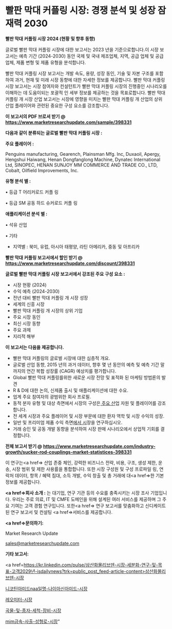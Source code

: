 # 빨판 막대 커플링 시장: 경쟁 분석 및 성장 잠재력 2030

<strong>빨판 막대 커플링 시장 2024 (현황 및 향후 동향)</strong>

글로벌 빨판 막대 커플링 시장에 대한 보고서는 2023 년을 기준으로합니다.이 시장 보고서는 예측 기간 (2024-2030) 동안 국제 및 국내 제조업체, 지역, 공급 업체 및 공급 업체, 제품 변형 및 제품 유형을 분석합니다.

빨판 막대 커플링 시장 보고서는 개발 속도, 용량, 성장 동인, 기술 및 자본 구조를 포함하여 과거, 현재 및 미래 시장 동향에 대한 자세한 정보를 제공합니다. 빨판 막대 커플링 시장 보고서는 시장 참여자와 컨설턴트가 빨판 막대 커플링 시장의 진행중인 시나리오를 이해하는 데 도움이되는 포괄적 인 세부 정보를 제공하는 것을 목표로합니다. 빨판 막대 커플링 개 시장 산업 보고서는 시장에 영향을 미치는 빨판 막대 커플링 개 산업의 상위 산업 플레이어와 관련된 중요한 구성 요소를 강조합니다.



<strong>이 보고서의 PDF 브로셔 받기 @ <a href=https://www.marketresearchupdate.com/sample/398331>https://www.marketresearchupdate.com/sample/398331</a></strong>



<strong>다음과 같이 분류되는 글로벌 빨판 막대 커플링 시장 :</strong>



<strong>주요 플레이어 :</strong>

Penguins manufacturing, Gearench, Plainsman Mfg. Inc, Duxaoil, Apergy, Hengshui Haiwang, Henan Dongfanglong Machine, Dynatec International Ltd, SINOPEC, HENAN SUNJOY MM COMMERCE AND TRADE CO., LTD, Cobalt, Oilfield Improvements, Inc.



<strong>유형 분석 별 :</strong>

• 등급 T 어리커로드 커플 링

• 등급 SM 공동 하드 슈커로드 커플 링



<strong>애플리케이션 분석 별 :</strong>

• 석유 산업

• 기타

<ul>
  <li>지역별 : 북미, 유럽, 아시아 태평양, 라틴 아메리카, 중동 및 아프리카</li>
</ul>


<strong>빨판 막대 커플링 보고서에서 할인 받기 @ <a href=https://www.marketresearchupdate.com/discount/398331>https://www.marketresearchupdate.com/discount/398331</a></strong>



<strong>글로벌 빨판 막대 커플링 시장 보고서에서 강조된 주요 구성 요소 :</strong>
<ul>
  <li>시장 현황 (2024)</li>
  <li>수익 예측 (2024-2030)</li>
  <li>전년 대비 빨판 막대 커플링 개 시장 성장</li>
  <li>세계의 신흥 시장</li>
  <li>빨판 막대 커플링 개 시장의 상위 기업</li>
  <li>주요 시장 동인</li>
  <li>최신 시장 동향</li>
  <li>주요 과제</li>
  <li>지리적 해부</li>
</ul>


<strong>이 보고서는 다음을 제공합니다.</strong>
<ul>
  <li>빨판 막대 커플링의 글로벌 시장에 대한 심층적 개요.</li>
  <li>글로벌 산업 동향, 2015 년의 과거 데이터, 향후 몇 년 동안의 예측 및 예측 기간 말까지의 연간 복합 성장률 (CAGR) 예상치를 평가합니다.</li>
  <li>Global 빨판 막대 커플링를위한 새로운 시장 전망 및 표적화 된 마케팅 방법론의 발견</li>
  <li>R &amp; D에 대한 논의, 신제품 출시 및 애플리케이션에 대한 수요.</li>
  <li>업계 주요 참여자의 광범위한 회사 프로필.</li>
  <li>동적 분자 유형 및 대상 측면에서 시장의 구성은<a href=> 주요 산</a>업 자원 및 플레이어를 강조합니다.</li>
  <li>전 세계 시장과 주요 플레이어 및 시장 부문에 대한 환자 역학 및 시장 수익의 성장.</li>
  <li>일반 및 프리미엄 제품 수익 측면<a href=>에서 시</a>장을 연구하십시오.</li>
  <li>거래 승인 및 공동 개발 동향을 분석하여 시장 판매 시나리오에서 상업적 기회를 결정합니다.</li>
</ul>



<strong>전체 보고서 받기 @ <a href=https://www.marketresearchupdate.com/industry-growth/sucker-rod-couplings-market-statistices-398331>https://www.marketresearchupdate.com/industry-growth/sucker-rod-couplings-market-statistices-398331</a></strong>

이 연구는<a href=> 산업 존중</a> 체인, 강력한 비즈니스 전략, 비용, 구조, 생성 제한, 운송, 시장 범위 및 제한 사용률을 통합합니다. 또한 시장 구성원 및 구성 프로파일 링, 연락처 데이터, 항목 / 혜택 침대, 소득 개발, 수익 창출 및 총 거래에 대<a href=>한 기본 </a>정보를 제공합니다.



<strong><a href=>회사 소</a>개 :</strong>
는 대기업, 연구 기관 등의 수요를 충족시키는 시장 조사 기업입니다. 우리는 주로 의료, IT 및 CMFE 도메인을 위해 설계된 여러 서비스를 제공하며 그 주요 기여는 고객 경험 연구입니다. 또한<a href=> 연구 보</a>고서를 맞춤화하고 신디케이트 된 연구 보고서 및 컨설팅 <a href=>서비스</a>를 제공합니다.



<strong><a href=>문의하기:</a></strong>

Market Research Update

sales@marketresearchupdate.com



<strong>기타 보고서:</strong>

<a href=https://kr.linkedin.com/pulse/삼산화몰리브덴-시장-세분화-연구-및-목표-고객2029년-isdailynews?trk=public_post_feed-article-content>삼산화몰리브덴-시장</a>

<a href=https://www.linkedin.com/pulse/니코틴아미드naa일명-나이아신아미드-시장-동향-및-성장-전망/>니코틴아미드naa일명-나이아신아미드-시장</a>

<a href=https://www.linkedin.com/pulse/레오미터-시장-동향-및-성장-전망-analytics-avenue-adventures-24-ana-glfdf/>레오미터-시장</a>

<a href=https://www.linkedin.com/pulse/곡물-및-종자-세척-장비-시장-진입-전략-위험-평가2029년-market-matrix-musings-analysis-oazzf/>곡물-및-종자-세척-장비-시장</a>

<a href=https://www.linkedin.com/pulse/mim금속-사출-성형로-시장-규모-및-성장-2023-survey-spotlight-pro-24-analysis-lfwrc/>mim금속-사출-성형로-시장</a>"

